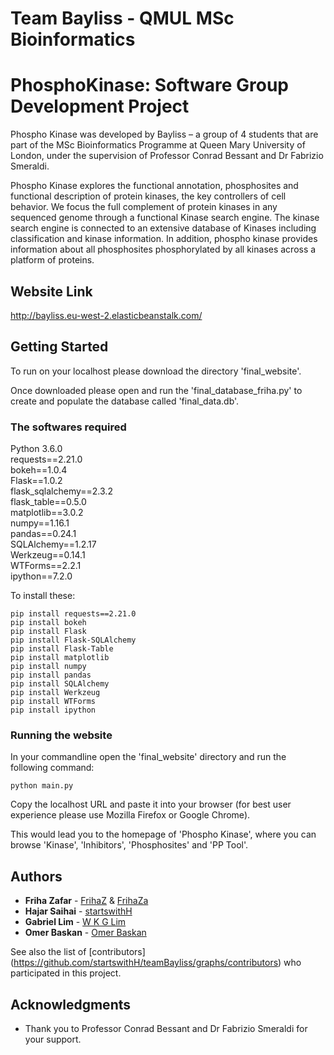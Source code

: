 
# Team Bayliss - QMUL MSc Bioinformatics
# PhosphoKinase: Software Group Development Project

Phospho Kinase was developed by Bayliss – a group of 4 students that are part of the MSc Bioinformatics Programme at Queen Mary University of London, under the supervision of Professor Conrad Bessant and Dr Fabrizio Smeraldi.

Phospho Kinase explores the functional annotation, phosphosites and functional description of protein kinases, the key controllers of cell behavior. We focus the full complement of protein kinases in any sequenced genome through a functional Kinase search engine. The kinase search engine is connected to an extensive database of Kinases including classification and kinase information. In addition, phospho kinase provides information about all phosphosites phosphorylated by all kinases across a platform of proteins. 


## Website Link

http://bayliss.eu-west-2.elasticbeanstalk.com/ 

## Getting Started

To run on your localhost please download the directory 'final_website'. 

Once downloaded please open and run the 'final_database_friha.py' to create and populate the database called 'final_data.db'.


### The softwares required

Python 3.6.0 <br/>
requests==2.21.0 <br/>
bokeh==1.0.4 <br/>
Flask==1.0.2 <br/>
flask_sqlalchemy==2.3.2 <br/>
flask_table==0.5.0 <br/>
matplotlib==3.0.2 <br/>
numpy==1.16.1 <br/>
pandas==0.24.1 <br/>
SQLAlchemy==1.2.17 <br/>
Werkzeug==0.14.1 <br/>
WTForms==2.2.1 <br/>
ipython==7.2.0 <br/>

To install these:
```
pip install requests==2.21.0 
pip install bokeh
pip install Flask
pip install Flask-SQLAlchemy
pip install Flask-Table
pip install matplotlib
pip install numpy
pip install pandas
pip install SQLAlchemy
pip install Werkzeug
pip install WTForms
pip install ipython

```

### Running the website

In your commandline open the 'final_website' directory and run the following command:

```
python main.py
```

Copy the localhost URL and paste it into your browser (for best user experience please use Mozilla Firefox or Google Chrome).

This would lead you to the homepage of 'Phospho Kinase', where you can browse 'Kinase', 'Inhibitors', 'Phosphosites' and 'PP Tool'. 


## Authors

* **Friha Zafar** - [FrihaZ](https://github.com/FrihaZ) & [FrihaZa](https://github.com/FrihaZa) 
* **Hajar Saihai** - [startswithH](https://github.com/startswithH)
* **Gabriel Lim** - [W K G Lim](https://github.com/gabelim)
* **Omer Baskan** - [Omer Baskan](https://github.com/omerbaskan)

See also the list of [contributors] (https://github.com/startswithH/teamBayliss/graphs/contributors) who participated in this project.


## Acknowledgments

* Thank you to Professor Conrad Bessant and Dr Fabrizio Smeraldi for your support.


